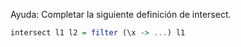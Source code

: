 Ayuda: Completar la siguiente definición de intersect.

```haskell
intersect l1 l2 = filter (\x -> ...) l1
```